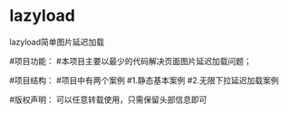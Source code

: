 ﻿# lazyload
lazyload简单图片延迟加载

#项目功能：
#本项目主要以最少的代码解决页面图片延迟加载问题；

#项目结构：
#项目中有两个案例
#1.静态基本案例
#2.无限下拉延迟加载案例

#版权声明：
可以任意转载使用，只需保留头部信息即可
